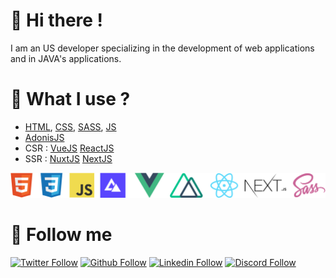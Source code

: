 # 👋 Hi there !
I am an US developer specializing in the development of web applications and in JAVA's applications.

# 🚀 What I use ?
- [HTML](https://developer.mozilla.org/fr/docs/Web/HTML), [CSS](https://developer.mozilla.org/fr/docs/Web/CSS), [SASS](https://sass-lang.com/), [JS](https://developer.mozilla.org/fr/docs/Web/JavaScript)
- [AdonisJS](https://preview.adonisjs.com/)
- CSR : [VueJS](https://vuejs.org/) [ReactJS](https://reactjs.org/)
- SSR : [NuxtJS](https://nuxtjs.org/) [NextJS](https://nextjs.org/)

![icons technologies](https://github.com/HakkaOfDev/HakkaOfDev/blob/master/banner-alexandre.png)

# 🔗 Follow me
[![Twitter Follow](https://img.shields.io/twitter/follow/hakkaofdev?color=%231DA1F2&label=Follow%20me&logo=Twitter&style=for-the-badge)](https://twitter.com/hakkaofdev)
[![Github Follow](https://img.shields.io/github/followers/HakkaOfDev?color=000000&label=My%20Github&logo=Github&style=for-the-badge)](https://github.com/HakkaOfDev)
[![Linkedin Follow](https://img.shields.io/static/v1?label=Linkedin&message=Alexandre%20Gossard&color=0896EC&logo=Linkedin&style=for-the-badge)](https://www.linkedin.com/in/hakkaofdev/)
[![Discord Follow](https://img.shields.io/static/v1?label=Discord&message=Hakkā%236565&color=7289DA&logo=Discord&style=for-the-badge)]()
